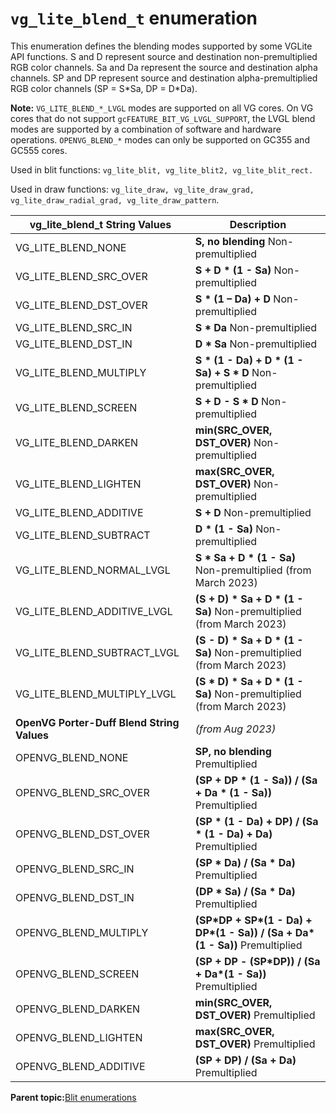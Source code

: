 # `vg_lite_blend_t` enumeration

This enumeration defines the blending modes supported by some VGLite API functions. S and D represent source and destination non-premultiplied RGB color channels. Sa and Da represent the source and destination alpha channels. SP and DP represent source and destination alpha-premultiplied RGB color channels \(SP = S\*Sa, DP = D\*Da\).

**Note:** `VG_LITE_BLEND_*_LVGL` modes are supported on all VG cores. On VG cores that do not support `gcFEATURE_BIT_VG_LVGL_SUPPORT`, the LVGL blend modes are supported by a combination of software and hardware operations. `OPENVG_BLEND_*` modes can only be supported on GC355 and GC555 cores.

Used in blit functions: `vg_lite_blit, vg_lite_blit2, vg_lite_blit_rect.`

Used in draw functions: `vg_lite_draw, vg_lite_draw_grad, vg_lite_draw_radial_grad, vg_lite_draw_pattern`.

|**vg\_lite\_blend\_t String Values**|Description|
|------------------------------------|-----------|
|VG\_LITE\_BLEND\_NONE| **S, no blending** Non-premultiplied|
|VG\_LITE\_BLEND\_SRC\_OVER|**S + D \* \(1 - Sa\)** Non-premultiplied|
|VG\_LITE\_BLEND\_DST\_OVER|**S \* \(1 – Da\) + D** Non-premultiplied|
|VG\_LITE\_BLEND\_SRC\_IN|**S \* Da** Non-premultiplied|
|VG\_LITE\_BLEND\_DST\_IN|**D \* Sa** Non-premultiplied|
|VG\_LITE\_BLEND\_MULTIPLY|**S \* \(1 - Da\) + D \* \(1 - Sa\) + S \* D** Non-premultiplied|
|VG\_LITE\_BLEND\_SCREEN|**S + D - S \* D** Non-premultiplied|
|VG\_LITE\_BLEND\_DARKEN|**min\(SRC\_OVER, DST\_OVER\)** Non-premultiplied|
|VG\_LITE\_BLEND\_LIGHTEN|**max\(SRC\_OVER, DST\_OVER\)** Non-premultiplied|
|VG\_LITE\_BLEND\_ADDITIVE|**S + D** Non-premultiplied|
|VG\_LITE\_BLEND\_SUBTRACT|**D \* \(1 - Sa\)** Non-premultiplied|
|VG\_LITE\_BLEND\_NORMAL\_LVGL|**S \* Sa + D \* \(1 - Sa\)** Non-premultiplied \(from March 2023\)|
|VG\_LITE\_BLEND\_ADDITIVE\_LVGL|**\(S + D\) \* Sa + D \* \(1 - Sa\)** Non-premultiplied \(from March 2023\)|
|VG\_LITE\_BLEND\_SUBTRACT\_LVGL|**\(S - D\) \* Sa + D \* \(1 - Sa\)** Non-premultiplied \(from March 2023\)|
|VG\_LITE\_BLEND\_MULTIPLY\_LVGL|**\(S \* D\) \* Sa + D \* \(1 - Sa\)** Non-premultiplied \(from March 2023\)|
|**OpenVG Porter-Duff Blend String Values**|*\(from Aug 2023\)*|
|OPENVG\_BLEND\_NONE|**SP, no blending** Premultiplied|
|OPENVG\_BLEND\_SRC\_OVER|**\(SP + DP \* \(1 - Sa\)\) / \(Sa + Da \* \(1 - Sa\)\)** Premultiplied|
|OPENVG\_BLEND\_DST\_OVER|**\(SP \* \(1 - Da\) + DP\) / \(Sa \* \(1 - Da\) + Da\)** Premultiplied|
|OPENVG\_BLEND\_SRC\_IN|**\(SP \* Da\) / \(Sa \* Da\)** Premultiplied|
|OPENVG\_BLEND\_DST\_IN|**\(DP \* Sa\) / \(Sa \* Da\)** Premultiplied|
|OPENVG\_BLEND\_MULTIPLY|**\(SP\*DP + SP\*\(1 - Da\) + DP\*\(1 - Sa\)\) / \(Sa + Da\*\(1 - Sa\)\)** Premultiplied|
|OPENVG\_BLEND\_SCREEN|**\(SP + DP - \(SP\*DP\)\) / \(Sa + Da\*\(1 - Sa\)\)** Premultiplied|
|OPENVG\_BLEND\_DARKEN|**min\(SRC\_OVER, DST\_OVER\)** Premultiplied|
|OPENVG\_BLEND\_LIGHTEN|**max\(SRC\_OVER, DST\_OVER\)** Premultiplied|
|OPENVG\_BLEND\_ADDITIVE|**\(SP + DP\) / \(Sa + Da\)** Premultiplied|



**Parent topic:**[Blit enumerations](../topics/blit_enumerations.md)


